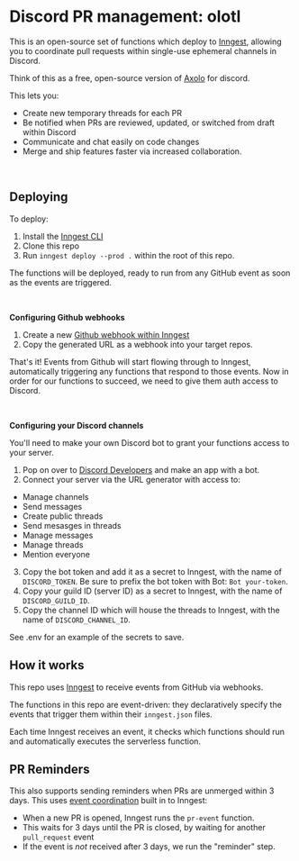 # Discord PR management: olotl

This is an open-source set of functions which deploy to [Inngest](https://inngest.com/),
allowing you to coordinate pull requests within single-use ephemeral channels in Discord.

Think of this as a free, open-source version of [Axolo](https://axolo.co/) for discord.

This lets you:

- Create new temporary threads for each PR
- Be notified when PRs are reviewed, updated, or switched from draft within Discord
- Communicate and chat easily on code changes
- Merge and ship features faster via increased collaboration.

<br />

## Deploying

To deploy:

1. Install the [Inngest CLI](https://github.com/inngest/inngest)
2. Clone this repo
3. Run `inngest deploy --prod .` within the root of this repo.

The functions will be deployed, ready to run from any GitHub event as soon as the events
are triggered.

<br />

**Configuring Github webhooks**

1. Create a new [Github webhook within Inngest](https://app.inngest.com/sources/new)
2. Copy the generated URL as a webhook into your target repos.

That's it!  Events from Github will start flowing through to Inngest, automatically triggering
any functions that respond to those events.  Now in order for our functions to succeed, we need
to give them auth access to Discord.

<br />

**Configuring your Discord channels**

You'll need to make your own Discord bot to grant your functions access to your server.

1. Pop on over to [Discord Developers](https://discord.com/developers/applications) and make an app with a bot.
2. Connect your server via the URL generator with access to:
  - Manage channels
  - Send messages
  - Create public threads
  - Send mesasges in threads
  - Manage messages
  - Manage threads
  - Mention everyone
3. Copy the bot token and add it as a secret to Inngest, with the name of `DISCORD_TOKEN`.  Be sure to prefix the bot token with Bot: `Bot your-token`.
4. Copy your guild ID (server ID) as a secret to Inngest, with the name of `DISCORD_GUILD_ID`. 
5. Copy the channel ID which will house the threads to Inngest, with the name of `DISCORD_CHANNEL_ID`.

See .env for an example of the secrets to save.


## How it works

This repo uses [Inngest](https://www.inngest.com) to receive events from GitHub via webhooks.

The functions in this repo are event-driven:  they declaratively specify the events that
trigger them within their `inngest.json` files.

Each time Inngest receives an event, it checks which functions should run and automatically
executes the serverless function.

## PR Reminders

This also supports sending reminders when PRs are unmerged within 3 days.  This uses
[event coordination](https://www.inngest.com/docs/functions/step-functions#after-configuration) built
in to Inngest:

- When a new PR is opened, Inngest runs the `pr-event` function.
- This waits for 3 days until the PR is closed, by waiting for another `pull_request` event
- If the event is _not_ received after 3 days, we run the "reminder" step.


